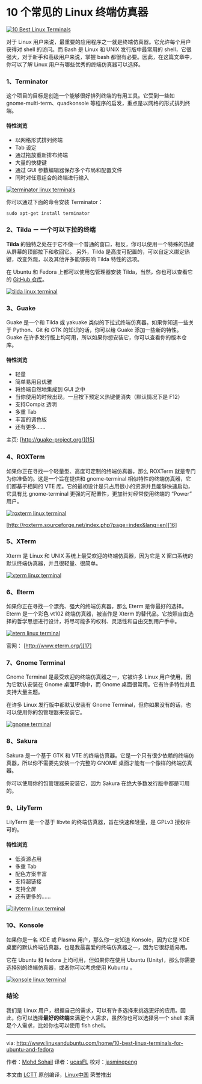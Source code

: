  10 个常见的 Linux 终端仿真器
==========

[
 ![10 Best Linux Terminals](http://www.linuxandubuntu.com/uploads/2/1/1/5/21152474/10-best-linux-terminals_orig.jpg)
][3]

对于 Linux 用户来说，最重要的应用程序之一就是终端仿真器。它允许每个用户获得对 shell 的访问。而 Bash 是 Linux 和 UNIX 发行版中最常用的 shell，它很强大，对于新手和高级用户来说，掌握 bash 都很有必要。因此，在这篇文章中，你可以了解 Linux 用户有哪些优秀的终端仿真器可以选择。

### 1、Terminator

这个项目的目标是创造一个能够很好排列终端的有用工具。它受到一些如 gnome-multi-term、quadkonsole 等程序的启发，重点是以网格的形式排列终端。

#### 特性浏览

*   以网格形式排列终端
*   Tab 设定
*   通过拖放重新排布终端
*   大量的快捷键
*   通过 GUI 参数编辑器保存多个布局和配置文件
*   同时对任意组合的终端进行输入

[
 ![terminator linux terminals](http://www.linuxandubuntu.com/uploads/2/1/1/5/21152474/published/terminator-linux-terminals.png?1487082905)
][4]

你可以通过下面的命令安装 Terminator：

```
sudo apt-get install terminator
```

### 2、Tilda － 一个可以下拉的终端

**Tilda** 的独特之处在于它不像一个普通的窗口，相反，你可以使用一个特殊的热键从屏幕的顶部拉下和收回它。
另外，Tilda 是高度可配置的，可以自定义绑定热键，改变外观，以及其他许多能够影响 Tilda 特性的选项。

在 Ubuntu 和 Fedora 上都可以使用包管理器安装 Tilda，当然，你也可以查看它的 [GitHub 仓库][14]。

[
![tilda linux terminal](http://www.linuxandubuntu.com/uploads/2/1/1/5/21152474/tilda-linux-terminal_orig.png)
][5]

### 3、Guake

Guake 是一个和 Tilda 或 yakuake 类似的下拉式终端仿真器。如果你知道一些关于 Python、Git 和 GTK 的知识的话，你可以给 Guake 添加一些新的特性。
​
Guake 在许多发行版上均可用，所以如果你想安装它，你可以查看你的版本仓库。

#### 特性浏览

*   轻量
*   简单易用且优雅
*   将终端自然地集成到 GUI 之中
*   当你使用的时候出现，一旦按下预定义热键便消失（默认情况下是 F12）
*   支持Compiz 透明
*   多重 Tab
*   丰富的调色板
*   还有更多……

主页: [http://guake-project.org/][15]

### 4、ROXTerm

如果你正在寻找一个轻量型、高度可定制的终端仿真器，那么 ROXTerm 就是专门为你准备的。这是一个旨在提供和 gnome-terminal 相似特性的终端仿真器，它们都基于相同的 VTE 库。它的最初设计是只占用很小的资源并且能够快速启动，它具有比 gnome-terminal 更强的可配置性，更加针对经常使用终端的 “Power” 用户。

[
 ![roxterm linux terminal](http://www.linuxandubuntu.com/uploads/2/1/1/5/21152474/roxterm-linux-terminal_orig.png)
][6]

[http://roxterm.sourceforge.net/index.php?page=index&lang=en][16]

### 5、XTerm

Xterm 是 Linux 和 UNIX 系统上最受欢迎的终端仿真器，因为它是 X 窗口系统的默认终端仿真器，并且很轻量、很简单。

[
 ![xterm linux terminal](http://www.linuxandubuntu.com/uploads/2/1/1/5/21152474/published/xterm-linux-terminal.png?1487083067)
][7]

### 6、Eterm

如果你正在寻找一个漂亮、强大的终端仿真器，那么 Eterm 是你最好的选择。Eterm 是一个彩色 vt102 终端仿真器，被当作是 Xterm 的替代品。它按照自由选择的哲学思想进行设计，将尽可能多的权利、灵活性和自由交到用户手中。

[
 ![etern linux terminal](http://www.linuxandubuntu.com/uploads/2/1/1/5/21152474/published/etern-linux-terminal.jpg?1487083129)
][8]

官网： [http://www.eterm.org/][17]

### 7、Gnome Terminal

Gnome Terminal 是最受欢迎的终端仿真器之一，它被许多 Linux 用户使用，因为它默认安装在 Gnome 桌面环境中，而 Gnome 桌面很常用。它有许多特性并且支持大量主题。

在许多 Linux 发行版中都默认安装有 Gnome Terminal，但你如果没有的话，也可以使用你的包管理器来安装它。

[
 ![gnome terminal](http://www.linuxandubuntu.com/uploads/2/1/1/5/21152474/gnome-terminal_orig.jpg)
][9]

### 8、Sakura

Sakura 是一个基于 GTK 和 VTE 的终端仿真器。它是一个只有很少依赖的终端仿真器，所以你不需要先安装一个完整的 GNOME 桌面才能有一个像样的终端仿真器。

你可以使用你的包管理器来安装它，因为 Sakura 在绝大多数发行版中都是可用的。

### 9、LilyTerm

LilyTerm 是一个基于 libvte 的终端仿真器，旨在快速和轻量，是 GPLv3 授权许可的。

#### 特性浏览

*   低资源占用
*   多重 Tab
*   配色方案丰富
*   支持超链接
*   支持全屏
*   还有更多的……

[
 ![lilyterm linux terminal](http://www.linuxandubuntu.com/uploads/2/1/1/5/21152474/published/lilyterm-linux-terminal.jpg?1487083285)
][10]

### 10、Konsole

如果你是一名 KDE 或 Plasma 用户，那么你一定知道 Konsole，因为它是 KDE 桌面的默认终端仿真器，也是我最喜爱的终端仿真器之一，因为它很舒适易用。

它在 Ubuntu 和 fedora 上均可用，但如果你在使用 Ubuntu (Unity)，那么你需要选择别的终端仿真器，或者你可以考虑使用 Kubuntu 。

[
 ![konsole linux terminal](http://www.linuxandubuntu.com/uploads/2/1/1/5/21152474/editor/konsole-linux-terminal.png?1487083345)
][11]

### 结论

我们是 Linux 用户，根据自己的需求，可以有许多选择来挑选更好的应用。因此，你可以选择**最好的终端**来满足个人需求，虽然你也可以选择另一个 shell 来满足个人需求，比如你也可以使用 fish shell。

--------------------------------------------------------------------------------

via: http://www.linuxandubuntu.com/home/10-best-linux-terminals-for-ubuntu-and-fedora

作者：[Mohd Sohail][a]
译者：[ucasFL](https://github.com/ucasFL)
校对：[jasminepeng](https://github.com/jasminepeng)

本文由 [LCTT](https://github.com/LCTT/TranslateProject) 原创编译，[Linux中国](https://linux.cn/) 荣誉推出

[a]:https://disqus.com/by/MohdSohail1/
[1]:http://www.linuxandubuntu.com/home/terminator-a-linux-terminal-emulator-with-multiple-terminals-in-one-window
[2]:http://www.linuxandubuntu.com/home/another-linux-terminal-app-guake
[3]:http://www.linuxandubuntu.com/home/10-best-linux-terminals-for-ubuntu-and-fedora
[4]:http://www.linuxandubuntu.com/uploads/2/1/1/5/21152474/terminator-linux-terminals_orig.png
[5]:http://www.linuxandubuntu.com/uploads/2/1/1/5/21152474/tilda-linux-terminal_orig.png
[6]:http://www.linuxandubuntu.com/uploads/2/1/1/5/21152474/roxterm-linux-terminal_orig.png
[7]:http://www.linuxandubuntu.com/uploads/2/1/1/5/21152474/xterm-linux-terminal_orig.png
[8]:http://www.linuxandubuntu.com/uploads/2/1/1/5/21152474/etern-linux-terminal_orig.jpg
[9]:http://www.linuxandubuntu.com/uploads/2/1/1/5/21152474/gnome-terminal_orig.jpg
[10]:http://www.linuxandubuntu.com/uploads/2/1/1/5/21152474/lilyterm-linux-terminal_orig.jpg
[11]:http://www.linuxandubuntu.com/uploads/2/1/1/5/21152474/konsole-linux-terminal_orig.png
[12]:http://www.linuxandubuntu.com/home/10-best-linux-terminals-for-ubuntu-and-fedora
[13]:http://www.linuxandubuntu.com/home/10-best-linux-terminals-for-ubuntu-and-fedora#comments
[14]:https://github.com/lanoxx/tilda
[15]:http://guake-project.org/
[16]:http://roxterm.sourceforge.net/index.php?page=index&amp;lang=en
[17]:http://www.eterm.org/
